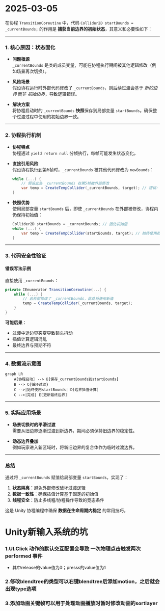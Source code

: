 # 2025-03-05


在协程 `TransitionCoroutine` 中，代码 `Collider2D startBounds = _currentBounds;` 的作用是 **捕获当前边界的初始状态**，其意义和必要性如下：

---

### **1. 核心原因：状态固化**
- **问题根源**  
  `_currentBounds` 是类的成员变量，可能在协程执行期间被其他逻辑修改（例如场景再次切换）。
  
- **风险场景**  
  假设协程运行时外部代码修改了 `_currentBounds`，则后续过渡会基于 *新的边界* 而非 *初始边界*，导致逻辑错误。

- **解决方案**  
  将协程启动时的 `_currentBounds` **快照**保存到局部变量 `startBounds`，确保整个过渡过程中使用的初始边界一致。

---

### **2. 协程执行机制**
- **协程特点**  
  协程通过 `yield return null` 分帧执行，每帧可能发生状态变化。

- **直接引用风险**  
  假设协程执行到第5帧时，`_currentBounds` 被其他代码修改为 `newBounds`：  
  ```csharp
  while (...) {
      // 假设此处 _currentBounds 在第5帧被外部修改
      var temp = CreateTempCollider(_currentBounds, target); // 错误: 使用新的 _currentBounds
  }
  ```

- **快照优势**  
  使用局部变量 `startBounds` 后，即使 `_currentBounds` 在外部被修改，协程内仍保持初始值：
  ```csharp
  Collider2D startBounds = _currentBounds; // 固化初始值
  while (...) {
      var temp = CreateTempCollider(startBounds, target); // 始终使用初始值
  }
  ```

---

### **3. 代码安全性验证**

#### **错误写法示例**
直接使用 `_currentBounds`：
```csharp
private IEnumerator TransitionCoroutine(...) {
    while (...) {
        // 若外部修改了 _currentBounds，此处将使用新值
        temp = CreateTempCollider(_currentBounds, target); 
    }
}
```

**可能后果**：
- 过渡中途边界突变导致镜头抖动
- 插值计算逻辑混乱
- 最终边界与预期不符

---

### **4. 数据流示意图**
```mermaid
graph LR
    A[协程启动] --> B[保存_currentBounds到startBounds]
    B --> C{循环过渡}
    C -->|始终使用startBounds| D[边界插值计算]
    C -->|完成| E[更新最终边界]
```

---

### **5. 实际应用场景**
- **场景切换时的平滑过渡**  
  需要从旧边界逐渐过渡到新边界，期间必须保持旧边界的稳定性。

- **动态边界叠加**  
  例如玩家进入新区域时，将新旧边界的复合体作为临时过渡边界。

---

### **总结**
通过将 `_currentBounds` 赋值给局部变量 `startBounds`，实现了：
1. **状态隔离**：避免外部修改破坏过渡逻辑
2. **数据一致性**：确保插值计算基于固定的初始值
3. **线程安全**：防止多线程/协程操作导致的竞态条件

这是 Unity 协程编程中确保 **数据在生命周期内稳定** 的常用技巧。

# Unity新输入系统的坑
### 1.UI.Click 动作的默认交互配置会导致 一次物理点击触发两次 performed 事件
  - 其中release的value值为0；presss的value值为1

### 2.修改blendtree的类型可以右键blendtree后添加motion，之后就会出现type选项
### 3.添加动画关键帧可以用于处理动画播放时暂时修改动画的sortlayer